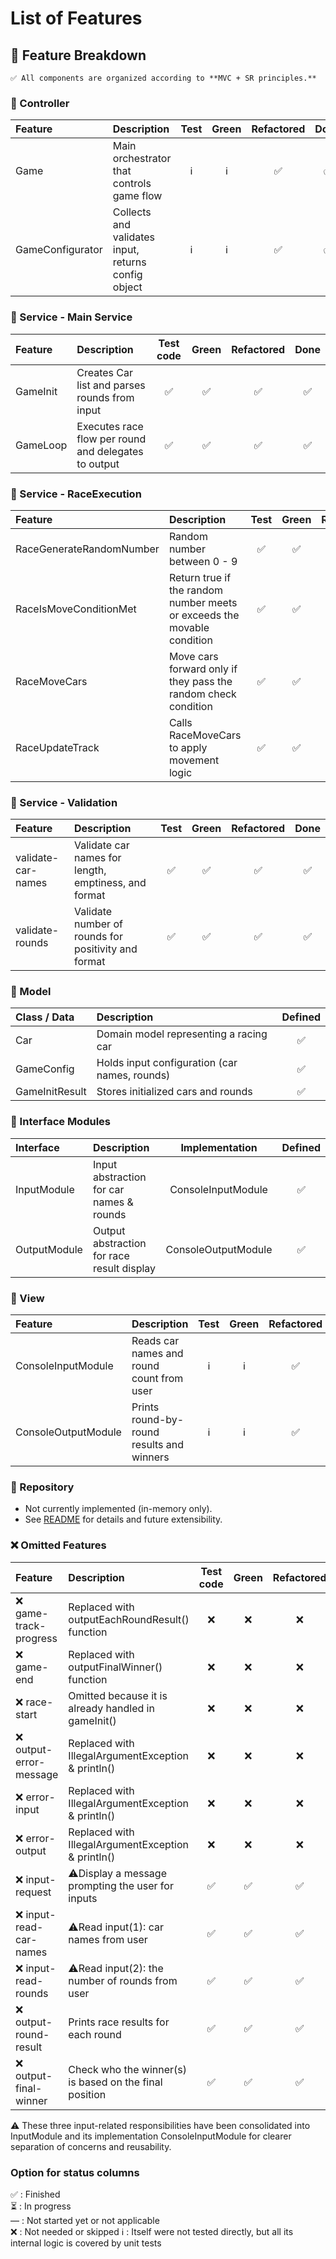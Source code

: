 # List of Features

## 👾 Feature Breakdown
    ✅ All components are organized according to **MVC + SR principles.**

### 🧩 Controller
| Feature               | Description                                          | Test | Green  | Refactored | Done |
|:----------------------|:-----------------------------------------------------|:----:|:------:|:----------:|:----:|
| Game                  | Main orchestrator that controls game flow            |  ℹ️  |   ℹ️   | ✅ | ✅ |
| GameConfigurator      | Collects and validates input, returns config object  |  ℹ️  |   ℹ️   | ✅ | ✅ |

### 🧩 Service - Main Service
| Feature  | Description                                          | Test code | Green | Refactored | Done |
|:---------|:-----------------------------------------------------|:---------:|:-----:|:----:|:---:|
| GameInit | Creates Car list and parses rounds from input	       |     ✅     |   ✅   | ✅ | ✅ |
| GameLoop | Executes race flow per round and delegates to output |     ✅     |   ✅   | ✅ | ✅ |

### 🧩 Service - RaceExecution
| Feature                  | Description                                                             | Test | Green | Refactored | Done |
|:-------------------------|:------------------------------------------------------------------------|:---------:|:-----:|:----:|:---:|
| RaceGenerateRandomNumber | Random number between 0 - 9                                             |     ✅     |   ✅   |     ✅      |  ✅   |
| RaceIsMoveConditionMet   | Return true if the random number meets or exceeds the movable condition |     ✅     |   ✅   |     ✅      |  ✅   |
| RaceMoveCars             | Move cars forward only if they pass the random check condition          |     ✅     |   ✅   |     ✅      |  ✅   |
| RaceUpdateTrack          | Calls RaceMoveCars to apply movement logic                              |     ✅     |   ✅   |     ✅      |  ✅   |

### 🧩 Service - Validation
| Feature            | Description                                          | Test | Green | Refactored | Done |
|:-------------------|:-----------------------------------------------------|:---------:|:-----:|:----:|:---:|
| validate-car-names | Validate car names for length, emptiness, and format |     ✅     |   ✅   | ✅ | ✅ |
| validate-rounds    | Validate number of rounds for positivity and format  |     ✅     |   ✅   | ✅ | ✅ |

### 🧩 Model
| Class / Data    | Description                                        | Defined |
|:----------------|:---------------------------------------------------|:-------:|
| Car             | Domain model representing a racing car             |    ✅    |
| GameConfig      | Holds input configuration (car names, rounds)      |    ✅    |
| GameInitResult  | Stores initialized cars and rounds                 |    ✅    |

### 🧩 Interface Modules
| Interface        | Description                                |    Implementation     | Defined |
|:-----------------|:-------------------------------------------|:---------------------:|:---:|
| InputModule      | Input abstraction for car names & rounds   |  ConsoleInputModule   | ✅ |
| OutputModule     | Output abstraction for race result display |  ConsoleOutputModule  | ✅ |

### 🧩 View
| Feature             | Description                               | Test | Green | Refactored | Done |
|:--------------------|:------------------------------------------|:----:|:---:|:----------:|:---:|
| ConsoleInputModule  | Reads car names and round count from user |  ℹ️  |   ℹ️   | ✅ | ✅ |
| ConsoleOutputModule | Prints round-by-round results and winners |  ℹ️  |   ℹ️   | ✅ | ✅ |

### 🧩 Repository
- Not currently implemented (in-memory only).
- See [README](../README.md) for details and future extensibility.

### ❌ Omitted Features
| Feature                | Description                                            | Test code | Green | Refactored | Done |
|:-----------------------|:-------------------------------------------------------|:---------:|:-----:|:----------:|:----:|
| ❌ game-track-progress  | Replaced with outputEachRoundResult() function         | ❌ | ❌ | ❌ | ❌ |
| ❌ game-end             | Replaced with outputFinalWinner() function             | ❌ | ❌ | ❌ | ❌ |
| ❌ race-start           | Omitted because it is already handled in gameInit()    | ❌ | ❌ | ❌ | ❌ |
| ❌ output-error-message | Replaced with IllegalArgumentException & println()     | ❌ | ❌ | ❌ | ❌ |
| ❌ error-input          | Replaced with IllegalArgumentException & println()     | ❌ | ❌ | ❌ | ❌ |
| ❌ error-output         | Replaced with IllegalArgumentException & println()     | ❌ | ❌ | ❌ | ❌ |
| ❌ input-request        | ⚠️Display a message prompting the user for inputs      | ✅ | ✅ | ✅ | ✅ |
| ❌ input-read-car-names | ⚠️Read input(1): car names from user                   | ✅ | ✅ | ✅ | ✅ |
| ❌ input-read-rounds    | ⚠️Read input(2): the number of rounds from user        | ✅ | ✅ | ✅ | ✅ |
| ❌ output-round-result  | Prints race results for each round                     | ✅ | ✅ | ✅ | ✅ |
| ❌ output-final-winner  | Check who the winner(s) is based on the final position | ✅ | ✅ | ✅ | ✅ |
⚠️ These three input-related responsibilities have been consolidated into InputModule and its implementation ConsoleInputModule for clearer separation of concerns and reusability.

### Option for status columns <br>
✅ : Finished<br>
⏳ : In progress<br>
—  : Not started yet or not applicable <br>
❌ : Not needed or skipped
ℹ️ : Itself were not tested directly, but all its internal logic is covered by unit tests